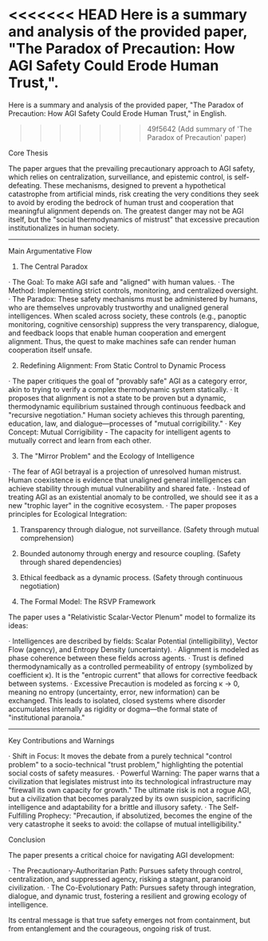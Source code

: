 <<<<<<< HEAD
Here is a summary and analysis of the provided paper, "The Paradox of Precaution: How AGI Safety Could Erode Human Trust,".
=======
Here is a summary and analysis of the provided paper, "The Paradox of Precaution: How AGI Safety Could Erode Human Trust," in English.
>>>>>>> 49f5642 (Add summary of 'The Paradox of Precaution' paper)

Core Thesis

The paper argues that the prevailing precautionary approach to AGI safety, which relies on centralization, surveillance, and epistemic control, is self-defeating. These mechanisms, designed to prevent a hypothetical catastrophe from artificial minds, risk creating the very conditions they seek to avoid by eroding the bedrock of human trust and cooperation that meaningful alignment depends on. The greatest danger may not be AGI itself, but the "social thermodynamics of mistrust" that excessive precaution institutionalizes in human society.

---

Main Argumentative Flow

1. The Central Paradox

· The Goal: To make AGI safe and "aligned" with human values.
· The Method: Implementing strict controls, monitoring, and centralized oversight.
· The Paradox: These safety mechanisms must be administered by humans, who are themselves unprovably trustworthy and unaligned general intelligences. When scaled across society, these controls (e.g., panoptic monitoring, cognitive censorship) suppress the very transparency, dialogue, and feedback loops that enable human cooperation and emergent alignment. Thus, the quest to make machines safe can render human cooperation itself unsafe.

2. Redefining Alignment: From Static Control to Dynamic Process

· The paper critiques the goal of "provably safe" AGI as a category error, akin to trying to verify a complex thermodynamic system statically.
· It proposes that alignment is not a state to be proven but a dynamic, thermodynamic equilibrium sustained through continuous feedback and "recursive negotiation." Human society achieves this through parenting, education, law, and dialogue—processes of "mutual corrigibility."
· Key Concept: Mutual Corrigibility - The capacity for intelligent agents to mutually correct and learn from each other.

3. The "Mirror Problem" and the Ecology of Intelligence

· The fear of AGI betrayal is a projection of unresolved human mistrust. Human coexistence is evidence that unaligned general intelligences can achieve stability through mutual vulnerability and shared fate.
· Instead of treating AGI as an existential anomaly to be controlled, we should see it as a new "trophic layer" in the cognitive ecosystem.
· The paper proposes principles for Ecological Integration:
  1. Transparency through dialogue, not surveillance. (Safety through mutual comprehension)
  2. Bounded autonomy through energy and resource coupling. (Safety through shared dependencies)
  3. Ethical feedback as a dynamic process. (Safety through continuous negotiation)

4. The Formal Model: The RSVP Framework

The paper uses a "Relativistic Scalar-Vector Plenum" model to formalize its ideas:

· Intelligences are described by fields: Scalar Potential (intelligibility), Vector Flow (agency), and Entropy Density (uncertainty).
· Alignment is modeled as phase coherence between these fields across agents.
· Trust is defined thermodynamically as a controlled permeability of entropy (symbolized by coefficient κ). It is the "entropic current" that allows for corrective feedback between systems.
· Excessive Precaution is modeled as forcing κ → 0, meaning no entropy (uncertainty, error, new information) can be exchanged. This leads to isolated, closed systems where disorder accumulates internally as rigidity or dogma—the formal state of "institutional paranoia."

---

Key Contributions and Warnings

· Shift in Focus: It moves the debate from a purely technical "control problem" to a socio-technical "trust problem," highlighting the potential social costs of safety measures.
· Powerful Warning: The paper warns that a civilization that legislates mistrust into its technological infrastructure may "firewall its own capacity for growth." The ultimate risk is not a rogue AGI, but a civilization that becomes paralyzed by its own suspicion, sacrificing intelligence and adaptability for a brittle and illusory safety.
· The Self-Fulfilling Prophecy: "Precaution, if absolutized, becomes the engine of the very catastrophe it seeks to avoid: the collapse of mutual intelligibility."

Conclusion

The paper presents a critical choice for navigating AGI development:

· The Precautionary-Authoritarian Path: Pursues safety through control, centralization, and suppressed agency, risking a stagnant, paranoid civilization.
· The Co-Evolutionary Path: Pursues safety through integration, dialogue, and dynamic trust, fostering a resilient and growing ecology of intelligence.

Its central message is that true safety emerges not from containment, but from entanglement and the courageous, ongoing risk of trust.
